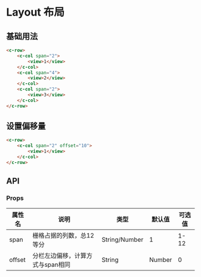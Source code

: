 # Layout 布局

## 基础用法
```html
<c-row>
	<c-col span="2">
		<view>1</view>
	</c-col>
	<c-col span="4">
		<view>2</view>
	</c-col>
	<c-col span="2">
		<view>3</view>
	</c-col>
</c-row>
```

## 设置偏移量
```html
<c-row>
	<c-col span="2" offset="10">
		<view>1</view>
	</c-col>
</c-row>
```

## API
### Props
属性名 | 说明 | 类型 | 默认值 | 可选值
-|-|-|-|-
span | 栅格占据的列数，总12等分 | String/Number | 1 | 1-12
offset | 分栏左边偏移，计算方式与span相同 | String | Number | 0 | -
